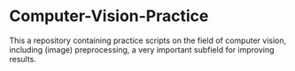# Computer-Vision-Practice
This a repository containing practice scripts on the field of computer vision, including (image) preprocessing, a very important subfield for improving results.
